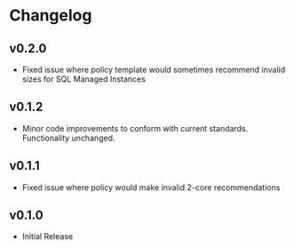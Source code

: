 # Changelog

## v0.2.0

- Fixed issue where policy template would sometimes recommend invalid sizes for SQL Managed Instances

## v0.1.2

- Minor code improvements to conform with current standards. Functionality unchanged.

## v0.1.1

- Fixed issue where policy would make invalid 2-core recommendations

## v0.1.0

- Initial Release
